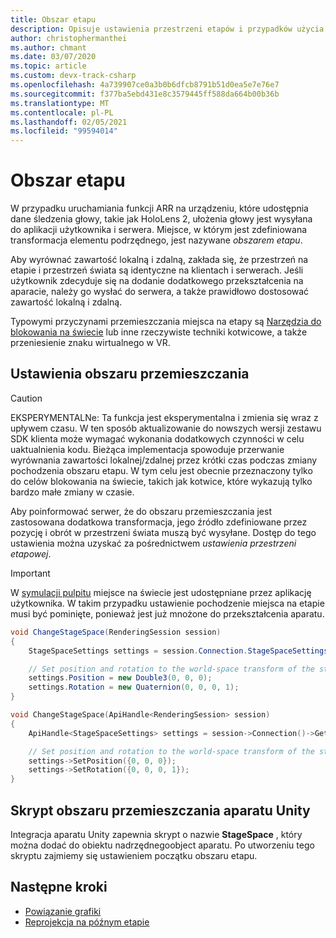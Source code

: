 ```yaml
---
title: Obszar etapu
description: Opisuje ustawienia przestrzeni etapów i przypadków użycia
author: christophermanthei
ms.author: chmant
ms.date: 03/07/2020
ms.topic: article
ms.custom: devx-track-csharp
ms.openlocfilehash: 4a739907ce0a3b0b6dfcb8791b51d0ea5e7e76e7
ms.sourcegitcommit: f377ba5ebd431e8c3579445ff588da664b00b36b
ms.translationtype: MT
ms.contentlocale: pl-PL
ms.lasthandoff: 02/05/2021
ms.locfileid: "99594014"
---
```

# <a name="stage-space"></a>Obszar etapu

W przypadku uruchamiania funkcji ARR na urządzeniu, które udostępnia dane śledzenia głowy, takie jak HoloLens 2, ułożenia głowy jest wysyłana do aplikacji użytkownika i serwera. Miejsce, w którym jest zdefiniowana transformacja elementu podrzędnego, jest nazywane *obszarem etapu*.

Aby wyrównać zawartość lokalną i zdalną, zakłada się, że przestrzeń na etapie i przestrzeń świata są identyczne na klientach i serwerach. Jeśli użytkownik zdecyduje się na dodanie dodatkowego przekształcenia na aparacie, należy go wysłać do serwera, a także prawidłowo dostosować zawartość lokalną i zdalną.

Typowymi przyczynami przemieszczania miejsca na etapy są [Narzędzia do blokowania na świecie](https://microsoft.github.io/MixedReality-WorldLockingTools-Unity/README.html) lub inne rzeczywiste techniki kotwicowe, a także przeniesienie znaku wirtualnego w VR.

## <a name="stage-space-settings"></a>Ustawienia obszaru przemieszczania

> [!CAUTION]
> EKSPERYMENTALNe: Ta funkcja jest eksperymentalna i zmienia się wraz z upływem czasu. W ten sposób aktualizowanie do nowszych wersji zestawu SDK klienta może wymagać wykonania dodatkowych czynności w celu uaktualnienia kodu. Bieżąca implementacja spowoduje przerwanie wyrównania zawartości lokalnej/zdalnej przez krótki czas podczas zmiany pochodzenia obszaru etapu.
W tym celu jest obecnie przeznaczony tylko do celów blokowania na świecie, takich jak kotwice, które wykazują tylko bardzo małe zmiany w czasie.

Aby poinformować serwer, że do obszaru przemieszczania jest zastosowana dodatkowa transformacja, jego źródło zdefiniowane przez pozycję i obrót w przestrzeni świata muszą być wysyłane. Dostęp do tego ustawienia można uzyskać za pośrednictwem *ustawienia przestrzeni etapowej*.

> [!IMPORTANT]
> W [symulacji pulpitu](../../concepts/graphics-bindings.md) miejsce na świecie jest udostępniane przez aplikację użytkownika. W takim przypadku ustawienie pochodzenie miejsca na etapie musi być pominięte, ponieważ jest już mnożone do przekształcenia aparatu.

```cs
void ChangeStageSpace(RenderingSession session)
{
    StageSpaceSettings settings = session.Connection.StageSpaceSettings;

    // Set position and rotation to the world-space transform of the stage space.
    settings.Position = new Double3(0, 0, 0);
    settings.Rotation = new Quaternion(0, 0, 0, 1);
}
```

```cpp
void ChangeStageSpace(ApiHandle<RenderingSession> session)
{
    ApiHandle<StageSpaceSettings> settings = session->Connection()->GetStageSpaceSettings();

    // Set position and rotation to the world-space transform of the stage space.
    settings->SetPosition({0, 0, 0});
    settings->SetRotation({0, 0, 0, 1});
}
```

## <a name="unity-stage-space-script"></a>Skrypt obszaru przemieszczania aparatu Unity

Integracja aparatu Unity zapewnia skrypt o nazwie **StageSpace** , który można dodać do obiektu nadrzędnegoobject aparatu. Po utworzeniu tego skryptu zajmiemy się ustawieniem początku obszaru etapu.

## <a name="next-steps"></a>Następne kroki

* [Powiązanie grafiki](../../concepts/graphics-bindings.md)
* [Reprojekcja na późnym etapie](late-stage-reprojection.md)
